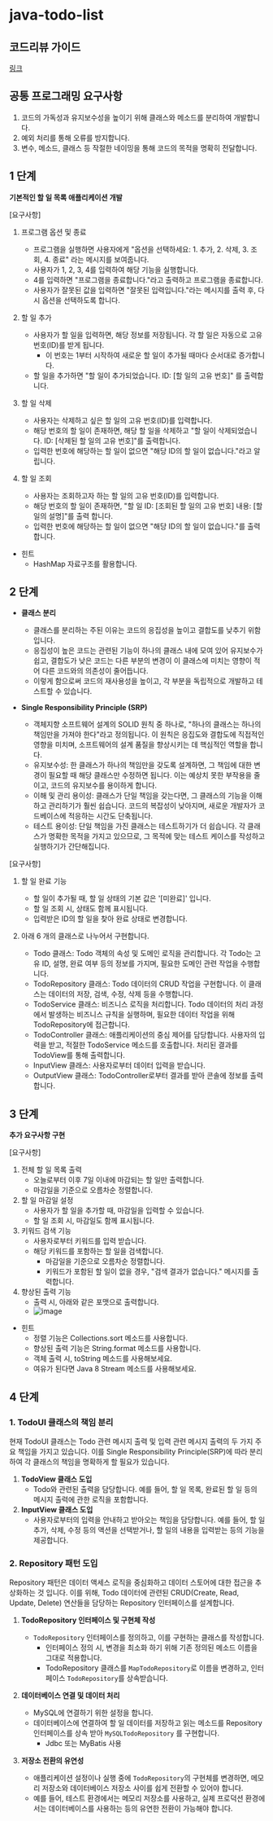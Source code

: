 # java-todo-list

## 코드리뷰 가이드
[링크](https://github.com/next-step/nextstep-docs/blob/master/codereview/README.md)

## 공통 프로그래밍 요구사항
1. 코드의 가독성과 유지보수성을 높이기 위해 클래스와 메소드를 분리하여 개발합니다.
2. 예외 처리를 통해 오류를 방지합니다.
3. 변수, 메소드, 클래스 등 작절한 네이밍을 통해 코드의 목적을 명확히 전달합니다.

## 1 단계
**기본적인 할 일 목록 애플리케이션 개발**

[요구사항]
1. 프로그램 옵션 및 종료
   - 프로그램을 실행하면 사용자에게 "옵션을 선택하세요: 1. 추가, 2. 삭제, 3. 조회, 4. 종료" 라는 메시지를 보여줍니다.
   - 사용자가 1, 2, 3, 4를 입력하여 해당 기능을 실행합니다.
   - 4를 입력하면 "프로그램을 종료합니다."라고 출력하고 프로그램을 종료합니다.
   - 사용자가 잘못된 값을 입력하면 "잘못된 입력입니다."라는 메시지를 출력 후, 다시 옵션을 선택하도록 합니다.

2. 할 일 추가
   - 사용자가 할 일을 입력하면, 해당 정보를 저장됩니다. 각 할 일은 자동으로 고유 번호(ID)를 받게 됩니다. 
     - 이 번호는 1부터 시작하여 새로운 할 일이 추가될 때마다 순서대로 증가합니다.
   - 할 일을 추가하면 "할 일이 추가되었습니다. ID: [할 일의 고유 번호]" 를 출력합니다.


3. 할 일 삭제
   - 사용자는 삭제하고 싶은 할 일의 고유 번호(ID)를 입력합니다.
   - 해당 번호의 할 일이 존재하면, 해당 할 일을 삭제하고 "할 일이 삭제되었습니다. ID: [삭제된 할 일의 고유 번호]"를 출력합니다.
   - 입력한 번호에 해당하는 할 일이 없으면 "해당 ID의 할 일이 없습니다."라고 알립니다.

4. 할 일 조회
   - 사용자는 조회하고자 하는 할 일의 고유 번호(ID)를 입력합니다.
   - 해당 번호의 할 일이 존재하면, "할 일 ID: [조회된 할 일의 고유 번호] 내용: [할 일의 설명]"를 출력 합니다.
   - 입력한 번호에 해당하는 할 일이 없으면 "해당 ID의 할 일이 없습니다."를 출력합니다.

- 힌트
   - HashMap 자료구조를 활용합니다. 



## 2 단계

- **클래스 분리**
  - 클래스를 분리하는 주된 이유는 코드의 응집성을 높이고 결합도를 낮추기 위함입니다.
  - 응집성이 높은 코드는 관련된 기능이 하나의 클래스 내에 모여 있어 유지보수가 쉽고, 결합도가 낮은 코드는 다른 부분의 변경이 이 클래스에 미치는 영향이 적어 다른 코드와의 의존성이 줄어듭니다.
  - 이렇게 함으로써 코드의 재사용성을 높이고, 각 부분을 독립적으로 개발하고 테스트할 수 있습니다.

- **Single Responsibility Principle (SRP)**
  - 객체지향 소프트웨어 설계의 SOLID 원칙 중 하나로, "하나의 클래스는 하나의 책임만을 가져야 한다"라고 정의됩니다. 이 원칙은 응집도와 결합도에 직접적인 영향을 미치며, 소프트웨어의 설계 품질을 향상시키는 데 핵심적인 역할을 합니다.
  - 유지보수성: 한 클래스가 하나의 책임만을 갖도록 설계하면, 그 책임에 대한 변경이 필요할 때 해당 클래스만 수정하면 됩니다. 이는 예상치 못한 부작용을 줄이고, 코드의 유지보수를 용이하게 합니다.
  - 이해 및 관리 용이성: 클래스가 단일 책임을 갖는다면, 그 클래스의 기능을 이해하고 관리하기가 훨씬 쉽습니다. 코드의 복잡성이 낮아지며, 새로운 개발자가 코드베이스에 적응하는 시간도 단축됩니다.
  - 테스트 용이성: 단일 책임을 가진 클래스는 테스트하기가 더 쉽습니다. 각 클래스가 명확한 목적을 가지고 있으므로, 그 목적에 맞는 테스트 케이스를 작성하고 실행하기가 간단해집니다.

[요구사항]
1. 할 일 완료 기능
   - 할 일이 추가될 때, 할 일 상태의 기본 값은 '[미완료]' 입니다.
   - 할 일 조회 시, 상태도 함께 표시됩니다.
   - 입력받은 ID의 할 일을 찾아 완료 상태로 변경합니다.
       
2. 아래 6 개의 클래스로 나누어서 구현합니다.
   - Todo 클래스: Todo 객체의 속성 및 도메인 로직을 관리합니다. 각 Todo는 고유 ID, 설명, 완료 여부 등의 정보를 가지며, 필요한 도메인 관련 작업을 수행합니다.
   - TodoRepository 클래스: Todo 데이터의 CRUD 작업을 구현합니다. 이 클래스는 데이터의 저장, 검색, 수정, 삭제 등을 수행합니다.
   - TodoService 클래스: 비즈니스 로직을 처리합니다. Todo 데이터의 처리 과정에서 발생하는 비즈니스 규칙을 실행하며, 필요한 데이터 작업을 위해 TodoRepository에 접근합니다.
   - TodoController 클래스: 애플리케이션의 중심 제어를 담당합니다. 사용자의 입력을 받고, 적절한 TodoService 메소드를 호출합니다. 처리된 결과를 TodoView를 통해 출력합니다.
   - InputView 클래스: 사용자로부터 데이터 입력을 받습니다.
   - OutputView 클래스: TodoController로부터 결과를 받아 콘솔에 정보를 출력합니다.


## 3 단계
**추가 요구사항 구현**

[요구사항]
1. 전체 할 일 목록 출력
   - 오늘로부터 이후 7일 이내에 마감되는 할 일만 출력합니다. 
   - 마감일을 기준으로 오름차순 정렬합니다. 
2. 할 일 마감일 설정
   - 사용자가 할 일을 추가할 때, 마감일을 입력할 수 있습니다.
   - 할 일 조회 시, 마감일도 함께 표시됩니다.
3. 키워드 검색 기능
   - 사용자로부터 키워드를 입력 받습니다.
   - 해당 키워드를 포함하는 할 일을 검색합니다.
     - 마감일을 기준으로 오름차순 정렬합니다. 
     - 키워드가 포함된 할 일이 없을 경우, "검색 결과가 없습니다." 메시지를 출력합니다.
4. 향상된 출력 기능
   - 출력 시, 아래와 같은 포맷으로 출력합니다.
   - ![image](https://github.com/lehdqlsl/java-todo-list/assets/7637916/29fbe7fd-09be-4996-beaa-cfffc4b92fc2)

- 힌트
  - 정렬 기능은 Collections.sort 메소드를 사용합니다.
  - 향상된 출력 기능은 String.format 메소드를 사용합니다.
  - 객체 출력 시, toString 메소드를 사용해보세요.
  - 여유가 된다면 Java 8 Stream 메소드를 사용해보세요.


 ## 4 단계

### 1. TodoUI 클래스의 책임 분리

현재 TodoUI 클래스는 Todo 관련 메시지 출력 및 입력 관련 메시지 출력의 두 가지 주요 책임을 가지고 있습니다. 이를 Single Responsibility Principle(SRP)에 따라 분리하여 각 클래스의 책임을 명확하게 할 필요가 있습니다.

1. **TodoView 클래스 도입**
   - Todo와 관련된 출력을 담당합니다. 예를 들어, 할 일 목록, 완료된 할 일 등의 메시지 출력에 관한 로직을 포함합니다.
2. **InputView 클래스 도입**
   - 사용자로부터의 입력을 안내하고 받아오는 책임을 담당합니다. 예를 들어, 할 일 추가, 삭제, 수정 등의 액션을 선택받거나, 할 일의 내용을 입력받는 등의 기능을 제공합니다.


### 2. Repository 패턴 도입

Repository 패턴은 데이터 액세스 로직을 중심화하고 데이터 스토어에 대한 접근을 추상화하는 것 입니다. 이를 위해, Todo 데이터에 관련된 CRUD(Create, Read, Update, Delete) 연산들을 담당하는 Repository 인터페이스를 설계합니다.

1. **TodoRepository 인터페이스 및 구현체 작성**
   - `TodoRepository` 인터페이스를 정의하고, 이를 구현하는 클래스를 작성합니다.
     - 인터페이스 정의 시, 변경을 최소화 하기 위해 기존  정의된 메소드 이름을 그대로 적용합니다.
     - TodoRepository 클래스를 `MapTodoRepository`로 이름을 변경하고,  인터페이스 `TodoRepository`를 상속받습니다.

2. **데이터베이스 연결 및 데이터 처리**
   - MySQL에 연결하기 위한 설정을 합니다.
   - 데이터베이스에 연결하여 할 일 데이터를 저장하고 읽는 메소드를 Repository 인터페이스를 상속 받아 `MySQLTodoRepository` 를 구현합니다.
     - Jdbc 또는 MyBatis 사용

3. **저장소 전환의 유연성**
   - 애플리케이션 설정이나 실행 중에 `TodoRepository`의 구현체를 변경하면, 메모리 저장소와 데이터베이스 저장소 사이를 쉽게 전환할 수 있어야 합니다.
   - 예를 들어, 테스트 환경에서는 메모리 저장소를 사용하고, 실제 프로덕션 환경에서는 데이터베이스를 사용하는 등의 유연한 전환이 가능해야 합니다.
